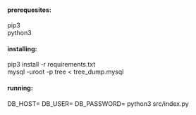 #### prerequesites:

pip3  
python3    

#### installing:
pip3 install -r requirements.txt  
mysql -uroot -p tree < tree_dump.mysql

#### running:

DB_HOST=<localhost> DB_USER=<user> DB_PASSWORD=<password> python3 src/index.py
